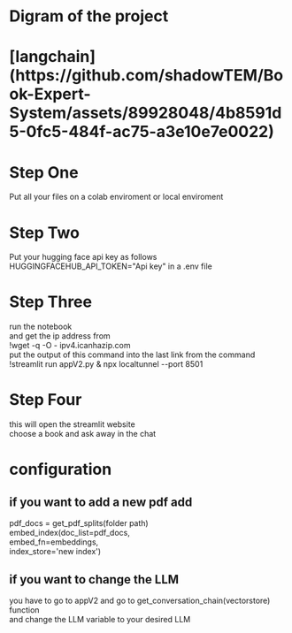 <h1> Digram of the project <h1>
[langchain](https://github.com/shadowTEM/Book-Expert-System/assets/89928048/4b8591d5-0fc5-484f-ac75-a3e10e7e0022)

<h1> Step One </h1>
Put all your files on a colab enviroment or local enviroment

<h1> Step Two </h1>
Put your hugging face api key as follows 
HUGGINGFACEHUB_API_TOKEN="Api key"
in a .env file

<h1> Step Three </h1>
run the notebook  <br>
and get the ip address from <br>
!wget -q -O - ipv4.icanhazip.com <br>
put the output of this command into the last link from the command  <br>
!streamlit run appV2.py & npx localtunnel --port 8501 <br>


<h1>Step Four</h1>
this will open the streamlit website <br>
choose a book and ask away in the chat <br>



<h1> configuration </h1>
<h2>if you want to add a new pdf add </h2>

pdf_docs = get_pdf_splits(folder path)<br>
embed_index(doc_list=pdf_docs,<br>
             embed_fn=embeddings,<br>
            index_store='new index')<br>

<h2>if you want to change the LLM </h2>
you have to go to appV2 and go to get_conversation_chain(vectorstore) function <br>
and change the LLM variable to your desired LLM

